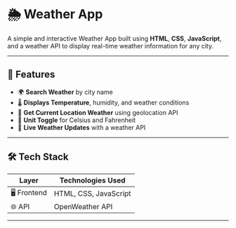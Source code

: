 # 🌦️ Weather App

A simple and interactive Weather App built using **HTML**, **CSS**, **JavaScript**, and a weather API to display real-time weather information for any city.

---

## 🚀 Features

- 🌍 **Search Weather** by city name
- 🌡️ **Displays Temperature**, humidity, and weather conditions
- 📍 **Get Current Location Weather** using geolocation API
- 🧭 **Unit Toggle** for Celsius and Fahrenheit
- 🔄 **Live Weather Updates** with a weather API

---

## 🛠️ Tech Stack

| Layer         | Technologies Used         |
|---------------|---------------------------|
| 🖥️ Frontend   | HTML, CSS, JavaScript      |
| 🌐 API        | OpenWeather API           |

---
